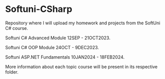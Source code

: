 # Softuni-CSharp
Repository where I will upload my homework and projects from the SoftUni C# course.

Softuni C# Advanced Module 12SEP - 21OCT2023.

Softuni C# OOP Module 24OCT - 9DEC2023.

Softuni ASP.NET Fundamentals 10JAN2024 - 18FEB2024.

More information about each topic course will be present in its respective folder.
